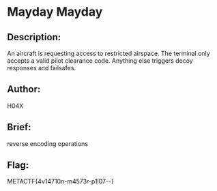 # Mayday Mayday

## Description: 
An aircraft is requesting access to restricted airspace. The terminal only accepts a valid pilot clearance code. Anything else triggers decoy responses and failsafes.

## Author: 
H04X

## Brief: 
reverse encoding operations 

## Flag: 
METACTF{4v14710n-m4573r-p1l07--}
